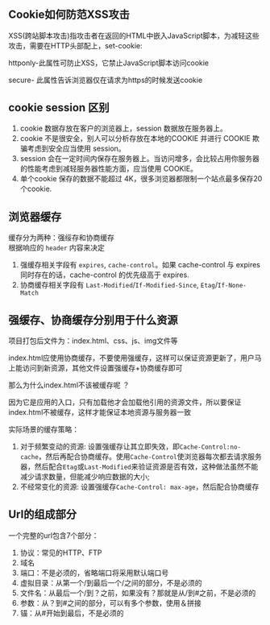 #

## Cookie如何防范XSS攻击   

XSS(跨站脚本攻击)指攻击者在返回的HTML中嵌入JavaScript脚本，为减轻这些攻击，需要在HTTP头部配上，set-cookie:   

httponly-此属性可防止XSS，它禁止JavaScript脚本访问cookie    


secure- 此属性告诉浏览器仅在请求为https的时候发送cookie    


## cookie session 区别   

1. cookie 数据存放在客户的浏览器上，session 数据放在服务器上。  
2. cookie 不是很安全，别人可以分析存放在本地的COOKIE 并进行 COOKIE 欺骗考虑到安全应当使用 session。  
3. session 会在一定时间内保存在服务器上。当访问增多，会比较占用你服务器的性能考虑到减轻服务器性能方面，应当使用 COOKIE。 
4. 单个cookie 保存的数据不能超过 4K，很多浏览器都限制一个站点最多保存20个cookie.   


## 浏览器缓存  

缓存分为两种：强绥存和协商缓存      
根据响应的 `header` 内容来决定    

1. 强缓存相关字段有 `expires`, `cache-control`。如果 cache-control 与 expires 同时存在的话，cache-control 的优先级高于 expires.   
2. 协商缓存相关字段有 `Last-Modified`/`If-Modified-Since`, `Etag`/`If-None-Match`   


## 强缓存、协商缓存分别用于什么资源  
项目打包后文件为：index.html、css、js、img文件等   

index.html应使用协商缓存，不要使用强缓存，这样可以保证资源更新了，用户马上能访问到新资源，其他文件设置强缓存+协商缓存即可   

那么为什么index.html不该被缓存呢 ？     

因为它是应用的入口，只有加载他才会加载他引用的资源文件，所以要保证index.html不被缓存，这样才能保证本地资源与服务器一致     


实际场景的缓存策略：
1. 对于频繁变动的资源: 设置强缓存让其立即失效，即`Cache-Control:no-cache`，然后再配合协商缓存。使用`Cache-Control`使浏览器每次都去请求服务器，然后配合`Etag`或`Last-Modified`来验证资源是否有效，这种做法虽然不能减少请求数量，但能减少响应数据的大小;    
2. 不经常变化的资源: 设置强缓存`Cache-Control: max-age`，然后配合协商缓存    


## Url的组成部分

一个完整的url包含7个部分：   
1. 协议：常见的HTTP、FTP  
2. 域名  
3. 端口：不是必须的，省略端口将采用默认端口号  
4. 虚拟目录：从第一个/到最后一个/之间的部分，不是必须的  
5. 文件名：从最后一个/到？之前，如果没有？那就是从/到#之前，不是必须的  
6. 参数：从？到#之间的部分，可以有多个参数，使用＆拼接  
7. 锚：从#开始到最后，不是必须的  